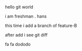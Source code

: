 hello git world

i am  freshman . hans

this time i add a branch of feature-B

after add i see git diff

fa fa dododo
